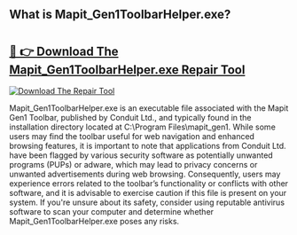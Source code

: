 ## What is Mapit_Gen1ToolbarHelper.exe? 

# <h2><a href="https://exedetect.com/download.php?Mapit_Gen1ToolbarHelper.exe">🔗 👉 Download The Mapit_Gen1ToolbarHelper.exe Repair Tool</a></h2>

[![Download The Repair Tool](https://exedetect.com/download-button.jpg)](https://exedetect.com/download.php?Mapit_Gen1ToolbarHelper.exe)

Mapit_Gen1ToolbarHelper.exe is an executable file associated with the Mapit Gen1 Toolbar, published by Conduit Ltd., and typically found in the installation directory located at C:\Program Files\mapit_gen1. While some users may find the toolbar useful for web navigation and enhanced browsing features, it is important to note that applications from Conduit Ltd. have been flagged by various security software as potentially unwanted programs (PUPs) or adware, which may lead to privacy concerns or unwanted advertisements during web browsing. Consequently, users may experience errors related to the toolbar’s functionality or conflicts with other software, and it is advisable to exercise caution if this file is present on your system. If you're unsure about its safety, consider using reputable antivirus software to scan your computer and determine whether Mapit_Gen1ToolbarHelper.exe poses any risks.